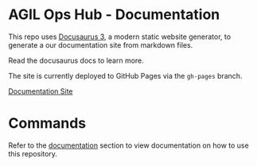 # AGIL Ops Hub - Documentation

This repo uses [Docusaurus 3](https://docusaurus.io/), a modern static website generator, to generate a our
documentation site from markdown files.

Read the docusaurus docs to learn more.

The site is currently deployed to GitHub Pages via the `gh-pages` branch.

[Documentation Site](https://mssfoobar.github.io/docs/)

# Commands

Refer to the [documentation](https://mssfoobar.github.io/docs/docs/documentation/introduction) section to view documentation on how
to use this repository.
